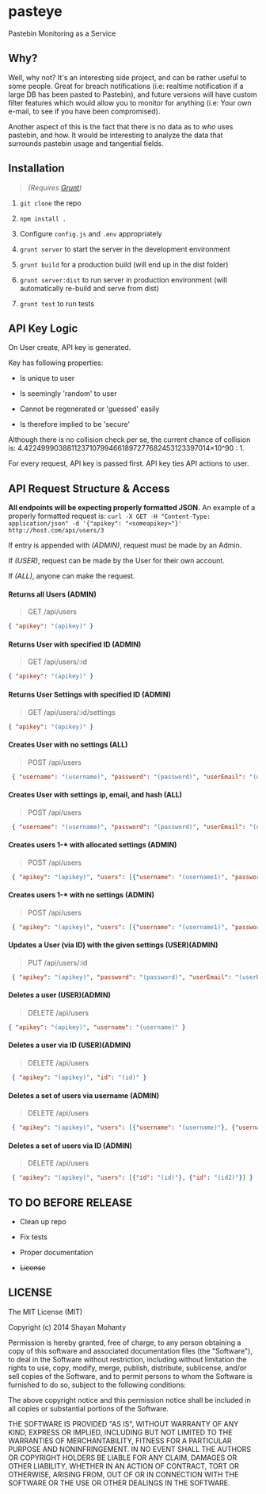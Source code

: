 pasteye
=======

Pastebin Monitoring as a Service

## Why?

Well, why not? It's an interesting side project, and can be rather useful to some people. Great for breach notifications (i.e: realtime notification if a large DB has been pasted to Pastebin), and future versions will have custom filter features which would allow you to monitor for anything (i.e: Your own e-mail, to see if you have been compromised). 

Another aspect of this is the fact that there is no data as to *who* uses pastebin, and how. It would be interesting to analyze the data that surrounds pastebin usage and tangential fields.

## Installation

> *(Requires [Grunt](http://gruntjs.com/))*

1. `git clone` the repo

2. `npm install .`

3. Configure `config.js` and `.env` appropriately

4. `grunt server` to start the server in the development environment

5. `grunt build` for a production build (will end up in the dist folder)

6. `grunt server:dist` to run server in production environment (will automatically re-build and serve from dist)

7. `grunt test` to run tests

## API Key Logic

On User create, API key is generated.

Key has following properties:

+ Is unique to user

+ Is seemingly 'random' to user

+ Cannot be regenerated or 'guessed' easily

+ Is therefore implied to be 'secure'

Although there is no collision check per se, the current chance of collision is: 4.4224999038811237107994661897277682453123397014×10^90 : 1.

For every request, API key is passed first. API key ties API actions to user.

## API Request Structure & Access

 **All endpoints will be expecting properly formatted JSON.**
 An example of a properly formatted request is: `curl -X GET -H "Content-Type: application/json" -d '{"apikey": "<someapikey>"}' http://host.com/api/users/3`

 If entry is appended with *(ADMIN)*, request must be made by an Admin. 

 If *(USER)*, request can be made by the User for their own account. 

 If *(ALL)*, anyone can make the request.

#### Returns all Users (ADMIN)

>GET /api/users 
```json
{ "apikey": "(apikey)" }
```


#### Returns User with specified ID (ADMIN)

>GET /api/users/:id
 ```json
 { "apikey": "(apikey)" }
 ```

#### Returns User Settings with specified ID (ADMIN)

>GET /api/users/:id/settings 
```json
{ "apikey": "(apikey)" }
```

#### Creates User with no settings (ALL)

>POST /api/users
```json
 { "username": "(username)", "password": "(password)", "userEmail": "(userEmail)" }
 ```

#### Creates User with settings ip, email, and hash (ALL)

>POST /api/users
```json
 { "username": "(username)", "password": "(password)", "userEmail": "(userEmail)", "ip": "(IP threshold)", "email": "(Email threshold)", "hash": "(Hash threshold)" }
 ```

#### Creates users 1-* with allocated settings (ADMIN)

>POST /api/users
```json
 { "apikey": "(apikey)", "users": [{"username": "(username1)", "password": "(password1)", "userEmail": "(userEmail1)", "ip": "(IP threshold1)", "email": "(Email threshold1)", "hash": "(Hash threshold1)"}, {"username": "(username2)"... "hash": "(Hash threshold2)"}, ...] } 
 ```

#### Creates users 1-* with no settings (ADMIN)

>POST /api/users
```json
 { "apikey": "(apikey)", "users": [{"username": "(username1)", "password": "(password1)", "userEmail": "(userEmail1)"}, {"username": "(username2)"... "userEmail": "(userEmail2)"}, ...] }
 ```

#### Updates a User (via ID) with the given settings (USER)(ADMIN)

>PUT /api/users/:id
```json
 { "apikey": "(apikey)", "password": "(password)", "userEmail": "(userEmail)", "ip": "(IP threshold)", "email": "(Email threshold)", "hash": "(Hash threshold)" }
 ```

#### Deletes a user (USER)(ADMIN)

>DELETE /api/users 
```json
{ "apikey": "(apikey)", "username": "(username)" }
```

#### Deletes a user via ID (USER)(ADMIN)

>DELETE /api/users
```json
 { "apikey": "(apikey)", "id": "(id)" }
 ```

#### Deletes a set of users via username (ADMIN)

>DELETE /api/users
```json
 { "apikey": "(apikey)", "users": [{"username": "(username)"}, {"username": "(username2)"}] }
 ```

#### Deletes a set of users via ID (ADMIN)

>DELETE /api/users
```json
 { "apikey": "(apikey)", "users": [{"id": "(id)"}, {"id": "(id2)"}] }
 ```

## TO DO BEFORE RELEASE

+ Clean up repo

+ Fix tests

+ Proper documentation

+ ~~License~~

## LICENSE

The MIT License (MIT)

Copyright (c) 2014 Shayan Mohanty

Permission is hereby granted, free of charge, to any person obtaining a copy
of this software and associated documentation files (the "Software"), to deal
in the Software without restriction, including without limitation the rights
to use, copy, modify, merge, publish, distribute, sublicense, and/or sell
copies of the Software, and to permit persons to whom the Software is
furnished to do so, subject to the following conditions:

The above copyright notice and this permission notice shall be included in all
copies or substantial portions of the Software.

THE SOFTWARE IS PROVIDED "AS IS", WITHOUT WARRANTY OF ANY KIND, EXPRESS OR
IMPLIED, INCLUDING BUT NOT LIMITED TO THE WARRANTIES OF MERCHANTABILITY,
FITNESS FOR A PARTICULAR PURPOSE AND NONINFRINGEMENT. IN NO EVENT SHALL THE
AUTHORS OR COPYRIGHT HOLDERS BE LIABLE FOR ANY CLAIM, DAMAGES OR OTHER
LIABILITY, WHETHER IN AN ACTION OF CONTRACT, TORT OR OTHERWISE, ARISING FROM,
OUT OF OR IN CONNECTION WITH THE SOFTWARE OR THE USE OR OTHER DEALINGS IN THE
SOFTWARE.

